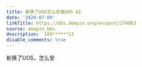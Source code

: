 ```yaml
---
title: 新换了UOS怎么安装UOS AI
date: '2024-07-09'
linkTitle: https://bbs.deepin.org/en/post/274863
source: deepin_bbs
description:  189******13 
disable_comments: true
---
```

新换了UOS，怎么安
